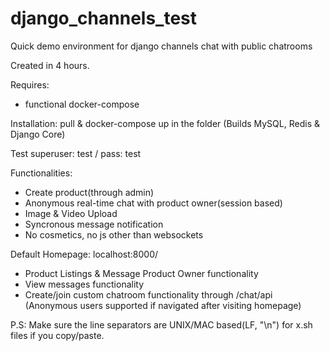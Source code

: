 # django_channels_test
Quick demo environment for django channels chat with public chatrooms

Created in 4 hours.

Requires:
* functional docker-compose

Installation: pull & docker-compose up in the folder
(Builds MySQL, Redis & Django Core)

Test superuser: test / pass: test

Functionalities:
- Create product(through admin)
- Anonymous real-time chat with product owner(session based)
- Image & Video Upload
- Syncronous message notification
- No cosmetics, no js other than websockets

Default Homepage: localhost:8000/
- Product Listings & Message Product Owner functionality
- View messages functionality
- Create/join custom chatroom functionality through /chat/api (Anonymous users supported if navigated after visiting homepage)

P.S: Make sure the line separators are UNIX/MAC based(LF, "\n") for x.sh files if you copy/paste.
